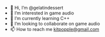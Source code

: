 - 👋 Hi, I’m @gelatindessert
- 👀 I’m interested in game audio
- 🌱 I’m currently learning C++
- 💞️ I’m looking to collaborate on game audio
- 📫 How to reach me kitpopple@gmail.com

<!---
gelatindessert/gelatindessert is a ✨ special ✨ repository because its `README.md` (this file) appears on your GitHub profile.
You can click the Preview link to take a look at your changes.
--->
